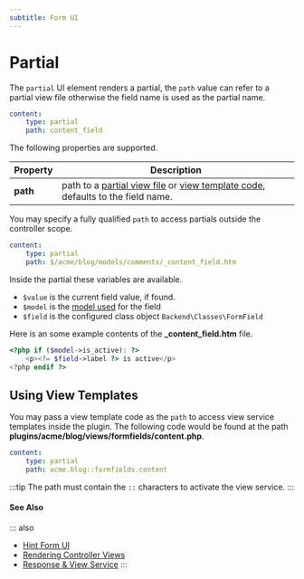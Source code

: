 ```yaml
---
subtitle: Form UI
---
```

# Partial

The `partial` UI element renders a partial, the `path` value can refer to a partial view file otherwise the field name is used as the partial name.

```yaml
content:
    type: partial
    path: content_field
```

The following properties are supported.

Property | Description
------------- | -------------
**path** | path to a [partial view file](../../extend/system/views.md) or [view template code](../../extend/services/response-view.md), defaults to the field name.

You may specify a fully qualified `path` to access partials outside the controller scope.

```yaml
content:
    type: partial
    path: $/acme/blog/models/comments/_content_field.htm
```

Inside the partial these variables are available.

- `$value` is the current field value, if found.
- `$model` is the [model used](../../extend/system/models.md) for the field
- `$field` is the configured class object `Backend\Classes\FormField`

Here is an some example contents of the **_content_field.htm** file.

```php
<?php if ($model->is_active): ?>
    <p><?= $field->label ?> is active</p>
<?php endif ?>
```

## Using View Templates

You may pass a view template code as the `path` to access view service templates inside the plugin. The following code would be found at the path **plugins/acme/blog/views/formfields/content.php**.

```yaml
content:
    type: partial
    path: acme.blog::formfields.content
```

:::tip
The path must contain the `::` characters to activate the view service.
:::

#### See Also

::: also
* [Hint Form UI](./ui-hint.md)
* [Rendering Controller Views](../../extend/system/views.md)
* [Response & View Service](../../extend/services/response-view.md)
:::
